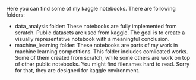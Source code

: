 Here you can find some of my kaggle notebooks. There are following folders:
- data_analysis folder: These notebooks are fully implemented from scratch. Public datasets are used from kaggle. The goal is to create a visually representative notebook with a meaningful conclusion.
- machine_learning folder: These notebooks are parts of my work in machine learning competitions. This folder includes comlicated works. Some of them created from scratch, while some others are work on top of other public notebooks.
You might find filenames hard to read. Sorry for that, they are designed for kaggle environment.
